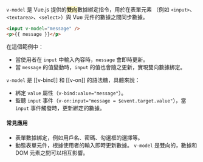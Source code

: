 `v-model` 是 Vue.js 提供的<mark style="background: #FFF3A3A6;">雙向</mark>數據綁定指令，用於在表單元素
（例如 `<input>`、`<textarea>`、`<select>`）與 Vue 元件的數據之間同步數據。

``` html
<input v-model="message" />
<p>{{ message }}</p>
```

在這個範例中：

- 當使用者在 `input` 中輸入內容時，`message` 會即時更新。
- 當 `message` 的值變動時，`input` 的值也會隨之更新，實現雙向數據綁定。

`v-model` 是 [[v-bind]] 和 [[v-on]] 的語法糖，具體來說：

- 綁定 `value` 屬性（`v-bind:value="message"`）。
- 監聽 `input` 事件（`v-on:input="message = $event.target.value"`），當 `input` 事件觸發時，更新綁定的數據。

#### 常見應用

- 表單數據綁定，例如用戶名、密碼、勾選框的選擇等。
- 動態表單元件，根據使用者的輸入即時更新數據。
	`v-model` 是雙向的，數據和 DOM 元素之間可以相互影響。